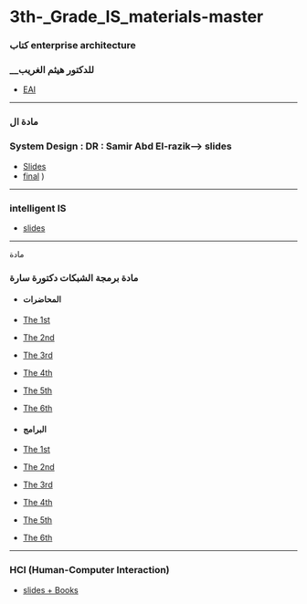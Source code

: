 # 3th-_Grade_IS_materials-master
### كتاب enterprise architecture 
### __للدكتور هيثم الغريب

- [EAI]( https://drive.google.com/file/d/12ykMm39WfjmkuOd4YxSwPrx0z9p9iPn0/view?fbclid=IwAR1cI7PONp6wLFIbH65LgBC9F48sQcrmcplxQzRBoOQIwM6TNFc6cJb2KBM )

---
### مادة ال 
### System Design : DR : Samir  Abd El-razik--> slides
 - [Slides](https://drive.google.com/open?id=1iLydjCUt4AugWrIef8iU3RfWiGT-6FC_)
 - [final](https://quizlet.com/jmotacek)
)
 ---
 ### intelligent IS
  - [slides](https://drive.google.com/folderview?id=1hMI1drF0yrt0y3XVKxoRHWu6N-e5Zuld)
  ---
 مادة
 ### مادة برمجة الشبكات دكتورة سارة 
- #### المحاضرات 
 - [The 1st](https://drive.google.com/file/d/1vcv_fuXIPtCmTOsbSa45TUHZuAOdjCbE/view?fbclid=IwAR0HB_6m0WaPHfAafvMz4oIyoUA7ofqOIBjexHWlANtn-4_bTd7JLmFaWDc)
 - [The 2nd](https://drive.google.com/file/d/1uRhGfkV_RiEC-bl-rX5ta836hJIlCGqR/view?usp=drivesdk&fbclid=IwAR1SQyFU4wIRWB6hhnRlk6eZRdTf-2tBzLlDXmcEtyzCwQjotAyqtVl_0K4)
 - [The 3rd](https://drive.google.com/file/d/10iaVj1oPaMV8iPpFwP-8lGhJxXJ19XEG/view?usp=drivesdk&fbclid=IwAR1GaNvEB5YT3b3I8zk0HpgfUAmEJLl5S5yOyKgi24jzcgofZckBODTAP80)
 - [The 4th](https://drive.google.com/file/d/1boysXBlchmnBeO3QNhG7Y0LzPz27EKfa/view?usp=drivesdk&fbclid=IwAR1wuiwowkNbBT0oT905cFxgVMTXNKHN2G11hVuKI5Me42R8VwpDwPAd_Vc)
 - [The 5th](https://drive.google.com/file/d/1anlckpNxVtO31kJGal_YUN71fqvx17TS/view?usp=drivesdk&fbclid=IwAR2bGyX02w8L3vRDKtUu9gWZBNOKWiTCvji1pOG1XuJrhG1CWTvKiUhIIaw)
 - [The 6th](https://drive.google.com/file/d/15J8Z4TAu7wiHMwDhM2nIzXTEBGwV16Lb/view?usp=drivesdk&fbclid=IwAR1olZRZooTqiakavsOgqAEpkFBoxydCvTUK8WLsAdQ_frOEway_AH6kYak)
 
- #### البرامج
 - [The 1st](https://drive.google.com/file/d/1cq_S7gAM5154l665CSc15jY0kkxFK44a/view?usp=drivesdk&fbclid=IwAR2SMGvdfh_JaAPtWm1O6guT0s9osLcPnKQgJZBnHYpPsNkLe0Xm3Ie18Dg)
 - [The 2nd](https://drive.google.com/file/d/1EsgaaAHPWI7yKddz1uZl_qZtEppj_jKV/view?usp=drivesdk&fbclid=IwAR2C4MN04dB5wAm6NT92J9gT-S2yp1d2ONeTNSWLpvk1GnxmdHI_liLMzvA)
 - [The 3rd](https://drive.google.com/file/d/1-lty1eg6Ut3-64sC40hg1w9u_igqJYxK/view?usp=drivesdk&fbclid=IwAR3GB8-6vx_gJKew5mH4taqpkDapxsSgTKE3erOEErOWOSqbhwVxDu3tWok)
 - [The 4th](https://drive.google.com/file/d/1HfZn0ezwxjpUHN9ohBe_8G26OqTQ_qR-/view?usp=drivesdk&fbclid=IwAR2H_sWScz6xgIuXM2Pxe4YAjcGbUqs7rPsjMRCnngD9juGCDcTVv6yhbJM)
 - [The 5th](https://drive.google.com/file/d/1jJHaIX2pCyxOtK_IORHetXMCug1tc2RY/view?usp=drivesdk&fbclid=IwAR0nNo59he20M4uO7cdh5zLiXvv6tRhQAtRsFNU0QwEhGCo7PA1Wg0HXoaU)
 - [The 6th](https://drive.google.com/file/d/1yGlCOAmr3rI4toYJ1FpEE_YF2w-z8YVE/view?usp=drivesdk&fbclid=IwAR0eV3fLjxcyYafmIkvPEzaW1wAztTajYxnGnHQlFKUBKi4Dt39VhcV9Tr4)
 
---
### HCI (Human-Computer Interaction)
- [slides + Books](https://l.facebook.com/l.php?u=https%3A%2F%2Fdrive.google.com%2Fdrive%2Fu%2F1%2Ffolders%2F1jfQaDQJzS6Z4KYzn9IsdfIMsHVpGduE8%3Ffbclid%3DIwAR0L7c374IpfetP2cLvnZwKH67ZgmF3QMn1O4K8TBM9EmwmPjTWst9eN5gg&h=AT0JsiM_O98eMmqdD00xexcPURySyQrDdJeY8i0l7cO4jaYrV6XZds6hghpCCSMjllWpRVY3mWm1Vt_gB4T4XKpshaI71l8JBG3kLYdmhKldfaWz7YPpdUMPglOqdj_Iy5NUvNGtIbffH_Gcoost8okQ)

